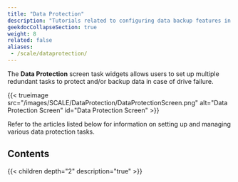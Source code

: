 ```yaml
---
title: "Data Protection"
description: "Tutorials related to configuring data backup features in TrueNAS."
geekdocCollapseSection: true
weight: 8
related: false
aliases:
 - /scale/dataprotection/
---
```


The **Data Protection** screen task widgets allows users to set up multiple redundant tasks to protect and/or backup data in case of drive failure.

{{< trueimage src="/images/SCALE/DataProtection/DataProtectionScreen.png" alt="Data Protection Screen" id="Data Protection Screen" >}}

Refer to the articles listed below for information on setting up and managing various data protection tasks.

<div class="noprint">

## Contents

{{< children depth="2" description="true" >}}

</div>
